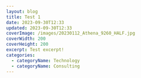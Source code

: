 ```yaml
---
layout: blog
title: Test 1
date: 2023-09-30T12:33
updated: 2023-09-30T12:33
coverImage: /images/20230112_Athena_9260_HALF.jpg
coverWidth: 200
coverHeight: 200
excerpt: Test excerpt!
categories:
  - categoryName: Technology
  - categoryName: Consulting
---
```

